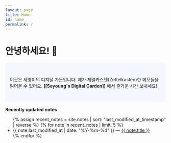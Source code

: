 ```yaml
---
layout: page
title: Home
id: home
permalink: /
---
```


# 안녕하세요! 🌱

<p style="padding: 3em 1em; background: #f5f7ff; border-radius: 4px;">
  이곳은 세영이의 디지털 가든입니다. 제가 제텔카스텐(Zettelkasten)한 메모들을 읽어볼 수 있어요.  <span style="font-weight: bold">[[Seyoung's Digital Garden]]</span> 에서 즐거운 시간 보내세요! 
</p>

<strong>Recently updated notes</strong>

<ul>
  {% assign recent_notes = site.notes | sort: "last_modified_at_timestamp" | reverse %}
  {% for note in recent_notes | limit: 5 %}
    <li>
      {{ note.last_modified_at | date: "%Y-%m-%d" }} — <a class="internal-link" href="{{ note.url }}">{{ note.title }}</a>
    </li>
  {% endfor %}
</ul>

<style>
  .wrapper {
    max-width: 46em;
  }
</style>

